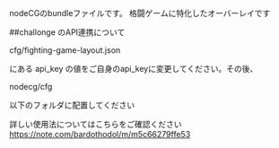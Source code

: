 nodeCGのbundleファイルです。
格闘ゲームに特化したオーバーレイです

##challonge のAPI連携について

cfg/fighting-game-layout.json

にある api_key の値をご自身のapi_keyに変更してください。その後、

nodecg/cfg

以下のフォルダに配置してください

詳しい使用法についてはこちらをご確認ください
https://note.com/bardothodol/m/m5c66279ffe53